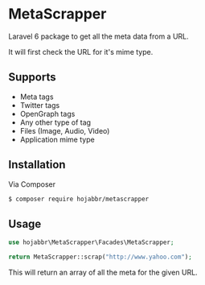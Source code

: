 # MetaScrapper

Laravel 6 package to get all the meta data from a URL. 

It will first check the URL for it's mime type.

## Supports

- Meta tags
- Twitter tags
- OpenGraph tags
- Any other type of tag
- Files (Image, Audio, Video)
- Application mime type


## Installation

Via Composer

```bash
$ composer require hojabbr/metascrapper
```

## Usage

```php
use hojabbr\MetaScrapper\Facades\MetaScrapper;

return MetaScrapper::scrap("http://www.yahoo.com");
```

This will return an array of all the meta for the given URL.
